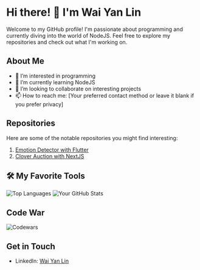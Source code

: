 # Hi there! 👋 I'm Wai Yan Lin

Welcome to my GitHub profile! I'm passionate about programming and currently diving into the world of NodeJS. Feel free to explore my repositories and check out what I'm working on.

## About Me
- 👀 I’m interested in programming
- 🌱 I’m currently learning NodeJS
- 💞️ I’m looking to collaborate on interesting projects
- 📫 How to reach me: [Your preferred contact method or leave it blank if you prefer privacy]

## Repositories
Here are some of the notable repositories you might find interesting:

1. [Emotion Detector with Flutter](https://github.com/DevWaiYanLinn/emo-bot-flutter-version)
2. [Clover Auction with NextJS](https://clover-auction-front.vercel.app)

## 🛠️ My Favorite Tools
  ![Top Languages](https://github-readme-stats.vercel.app/api/top-langs/?username=DevWaiYanLinn&layout=compact)
  ![Your GitHub Stats](https://github-readme-stats.vercel.app/api?username=DevWaiYanLinn&count_private=true&show_icons=true&hide_title=true)

<!-- Feel free to add more repositories and descriptions as needed -->

## Code War
![Codewars](https://github.r2v.ch/codewars?user=DevWaiYanLinn&top_languages=true)

## Get in Touch
- LinkedIn: [Wai Yan Lin](https://www.linkedin.com/in/wai-yan-lin-809998260/)

<!-- Feel free to add more ways to reach you -->

<!---
DevWaiYanLinn/DevWaiYanLinn is a ✨ special ✨ repository because its `README.md` (this file) appears on your GitHub profile.
You can click the Preview link to take a look at your changes.
--->
